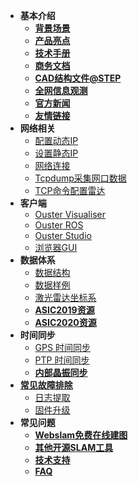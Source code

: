 - **基本介绍**
    - **[背景场景](/background)**
    - **[产品亮点](/highlights)**
    - **[技术手册](/catalog)**
    - **[商务文档](/doc)**
    - **[CAD结构文件@STEP](/cad)**
    - **[全网信息观测](https://io.oslidar.com/)**
    - **[官方新闻](https://ouster.com/press/)**
    - **[友情链接](/links)**
- **网络相关**
    - [配置动态IP](dhcp.md)
    - [设置静态IP](staticIP.md)
    - [网络连接](network.md)
    - [Tcpdump采集网口数据](/Tcpdump.md)
    - [TCP命令配置雷达](tcpCommand.md)
- **客户端**
    - [Ouster Visualiser](https://ros.oslidar.com)
    - [Ouster ROS](https://ros.oslidar.com)
    - [Ouster Studio](/OSStudioQC.md)
    - [浏览器GUI](LidarConfig)
- **数据体系**
    - [数据结构](datastructure.md)
    - [数据样例](https://ouster.com/zh-cn/resources/lidar-sample-data/os-sample-data/download/)
    - [激光雷达坐标系](coordinate.md)
    - **[ASIC2019资源](/asic2019)**
    - **[ASIC2020资源](/asic2020)**
- **时间同步**
    - [GPS 时间同步](syncGPS.md)
    - [PTP 时间同步](syncPTPs.md)
    - **[内部晶振同步](/osc)**
- [**常见故障排除**](troubleshooting.md)
    - [日志提取](/log)
    - [固件升级](/fwUpdate)
- **常见问题**
    - **[Webslam免费在线建图](/webslam)**
    - **[其他开源SLAM工具](/OSlam)**
    - **[技术支持](https://ouster.atlassian.net/servicedesk/customer/portal/8/group/22/create/86)**
    - **[FAQ](/faq)**

